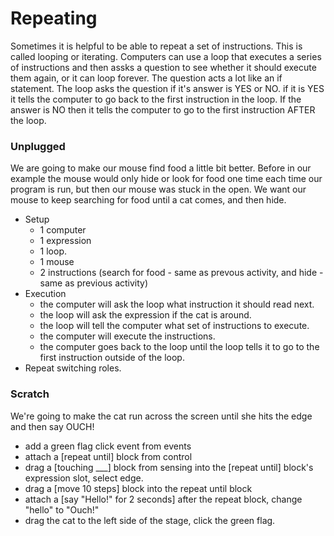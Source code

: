 # Repeating

Sometimes it is helpful to be able to repeat a set of instructions. This is called looping or iterating. Computers can use a loop that executes a series of instructions and then assks a question to see whether it should execute them again, or it can loop forever.  The question acts a lot like an if statement.  The loop asks the question if it's answer is YES or NO. if it is YES it tells the computer to go back to the first instruction in the loop.  If the answer is NO then it tells the computer to go to the first instruction AFTER the loop.

### Unplugged
We are going to make our mouse find food a little bit better.  Before in our example the mouse would only hide or look for food one time each time our program is run, but then our mouse was stuck in the open.  We want our mouse to keep searching for food until a cat comes, and then hide.
+ Setup
  + 1 computer
  + 1 expression
  + 1 loop.
  + 1 mouse
  + 2 instructions (search for food - same as prevous activity, and hide - same as previous activity)
+ Execution
  + the computer will ask the loop what instruction it should read next.
  + the loop will ask the expression if the cat is around.
  + the loop will tell the computer what set of instructions to execute.
  + the computer will execute the instructions.
  + the computer goes back to the loop until the loop tells it to go to the first instruction outside of the loop.
+ Repeat switching roles.

### Scratch
We're going to make the cat run across the screen until she hits the edge and then say OUCH!
+ add a green flag click event from events
+ attach a [repeat until] block from control
+ drag a [touching ___] block from sensing into the [repeat until] block's expression slot, select edge.
+ drag a [move 10 steps] block into the repeat until block
+ attach a [say "Hello!" for 2 seconds] after the repeat block, change "hello" to "Ouch!"
+ drag the cat to the left side of the stage, click the green flag.
